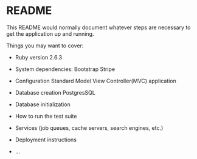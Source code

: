 # README

This README would normally document whatever steps are necessary to get the
application up and running.

Things you may want to cover:

* Ruby version 2.6.3

* System dependencies:
  Bootstrap
  Stripe

* Configuration
  Standard Model View Controller(MVC) application

* Database creation
  PostgresSQL

* Database initialization

* How to run the test suite

* Services (job queues, cache servers, search engines, etc.)

* Deployment instructions

* ...
